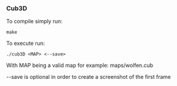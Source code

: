 ### Cub3D

To compile simply run:
```
make
````

To execute run:
```
./cub3D <MAP> <--save>
```

With MAP being a valid map for example: maps/wolfen.cub

--save is optional in order to create a screenshot of the first frame